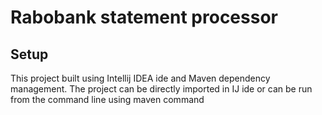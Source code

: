 Rabobank statement processor
===================

## Setup ##

This project built using Intellij IDEA ide and Maven dependency management. The project can be directly imported in IJ ide or can be run from the 
command line using maven command